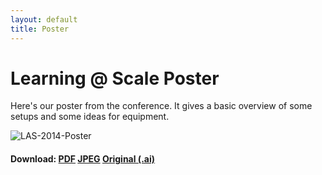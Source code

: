 ```yaml
---
layout: default
title: Poster
---
```


# Learning @ Scale Poster

Here's our poster from the conference. It gives a basic overview of some setups and some ideas for equipment.

![LAS-2014-Poster][jpg]

#### Download: [PDF][pdf] [JPEG][jpg] [Original (.ai)][ai]

[jpg]: las-2014-ball-parikh-arvai.jpg
[pdf]: las-2014-ball-parikh-arvai.pdf
[ai]: las-2014-ball-parikh-arvai.ai